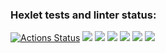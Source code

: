 ### Hexlet tests and linter status:
[![Actions Status](https://github.com/Ilya-67/frontend-project-44/workflows/hexlet-check/badge.svg)](https://github.com/Ilya-67/frontend-project-44/actions)
<a href="https://codeclimate.com/github/Ilya-67/frontend-project-44/maintainability"><img src="https://api.codeclimate.com/v1/badges/f2e708b6a1a110b3d43b/maintainability" /></a>
<a href="https://asciinema.org/a/dIM69qiCYtOzrEHNrLyM8e5eE" target="_blank"><img src="https://asciinema.org/a/dIM69qiCYtOzrEHNrLyM8e5eE.svg" /></a>
<a href="https://asciinema.org/a/j7x8mXSyKM78gVgELxkcQjRHe" target="_blank"><img src="https://asciinema.org/a/j7x8mXSyKM78gVgELxkcQjRHe.svg" /></a>
<a href="https://asciinema.org/a/qHeU0hm8jdiHtgfcMC1ZQxmDZ" target="_blank"><img src="https://asciinema.org/a/qHeU0hm8jdiHtgfcMC1ZQxmDZ.svg" /></a>
<a href="https://asciinema.org/a/jLcSnG4Ow8mkzRfyppjcqf2X5" target="_blank"><img src="https://asciinema.org/a/jLcSnG4Ow8mkzRfyppjcqf2X5.svg" /></a>
<a href="https://asciinema.org/a/flw0Qtowsn9tBNm6jptlSnlz9" target="_blank"><img src="https://asciinema.org/a/flw0Qtowsn9tBNm6jptlSnlz9.svg" /></a>